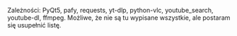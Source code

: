 Zależności:
PyQt5, pafy, requests, yt-dlp, python-vlc, youtube_search, youtube-dl, ffmpeg. 
Możliwe, że nie są tu wypisane wszystkie, ale postaram się usupełnić listę.
